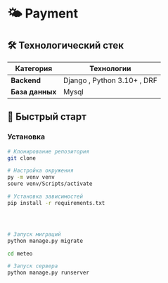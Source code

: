 # 🌤️ Payment

## 🛠 Технологический стек

| Категория       | Технологии                     |
|----------------|-------------------------------|
| **Backend**    | Django , Python 3.10+ , DRF     |
| **База данных**| Mysql |

## 🚀 Быстрый старт



### Установка
```bash
# Клонирование репозитория
git clone 

# Настройка окружения
py -m venv venv
soure venv/Scripts/activate

# Установка зависимостей
pip install -r requirements.txt




# Запуск миграций
python manage.py migrate

cd meteo 

# Запуск сервера
python manage.py runserver